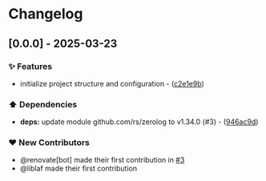 # Changelog

## [0.0.0] - 2025-03-23

### ✨ Features

- initialize project structure and configuration - ([c2e1e9b](https://github.com/liblaf/lollipop-go/commit/c2e1e9b969095764f137ecdacd1a7190f5499080))

### ⬆️ Dependencies

- **deps:** update module github.com/rs/zerolog to v1.34.0 (#3) - ([946ac9d](https://github.com/liblaf/lollipop-go/commit/946ac9dcfa106563760912aa69e33c2c4619f5e5))

### ❤️ New Contributors

- @renovate[bot] made their first contribution in [#3](https://github.com/liblaf/lollipop-go/pull/3)
- @liblaf made their first contribution
